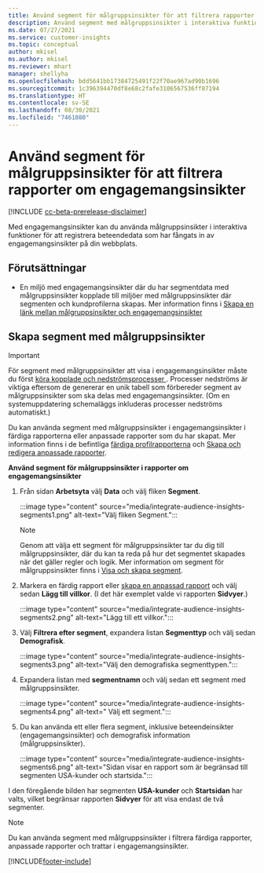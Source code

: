 ```yaml
---
title: Använd segment för målgruppsinsikter för att filtrera rapporter om engagemangsinsikter
description: Använd segment med målgruppsinsikter i interaktiva funktioner för att registrera beteendedata som har fångats in av engagemangsinsikter på en kunds webbplats.
ms.date: 07/27/2021
ms.service: customer-insights
ms.topic: conceptual
author: mkisel
ms.author: mkisel
ms.reviewer: mhart
manager: shellyha
ms.openlocfilehash: bdd5641bb17384725491f22f70ae967ad90b1696
ms.sourcegitcommit: 1c396394470df8e68c2fafe3106567536ff87194
ms.translationtype: HT
ms.contentlocale: sv-SE
ms.lasthandoff: 08/30/2021
ms.locfileid: "7461080"
---
```

# <a name="use-audience-insights-segments-to-filter-engagement-insights-reports"></a>Använd segment för målgruppsinsikter för att filtrera rapporter om engagemangsinsikter

[!INCLUDE [cc-beta-prerelease-disclaimer](includes/cc-beta-prerelease-disclaimer.md)]

Med engagemangsinsikter kan du använda målgruppsinsikter i interaktiva funktioner för att registrera beteendedata som har fångats in av engagemangsinsikter på din webbplats.

## <a name="prerequisite"></a>Förutsättningar

- En miljö med engagemangsinsikter där du har segmentdata med målgruppsinsikter kopplade till miljöer med målgruppsinsikter där segmenten och kundprofilerna skapas. Mer information finns i [Skapa en länk mellan målgruppsinsikter och engagemangsinsikter](integrate-audience-insights-engagement-insights.md)

## <a name="create-audience-insights-segments"></a>Skapa segment med målgruppsinsikter 

> [!IMPORTANT]
> För segment med målgruppsinsikter att visa i engagemangsinsikter måste du först [köra kopplade och nedströmsprocesser ](../audience-insights/merge-entities.md). Processer nedströms är viktiga eftersom de genererar en unik tabell som förbereder segment av målgruppsinsikter som ska delas med engagemangsinsikter. (Om en systemuppdatering schemaläggs inkluderas processer nedströms automatiskt.)

Du kan använda segment med målgruppsinsikter i engagemangsinsikter i färdiga rapporterna eller anpassade rapporter som du har skapat. Mer information finns i de befintliga [färdiga profilrapporterna](profile-reports.md) och [Skapa och redigera anpassade rapporter](custom-reports.md).

**Använd segment för målgruppsinsikter i rapporter om engagemangsinsikter**

1. Från sidan **Arbetsyta** välj **Data** och välj fliken **Segment**.

    :::image type="content" source="media/integrate-audience-insights-segments1.png" alt-text="Välj fliken Segment.":::

   >[!NOTE]
   > Genom att välja ett segment för målgruppsinsikter tar du dig till målgruppsinsikter, där du kan ta reda på hur det segmentet skapades när det gäller regler och logik. Mer information om segment för målgruppsinsikter finns i [Visa och skapa segment](../audience-insights/segments.md).

2. Markera en färdig rapport eller [skapa en anpassad rapport](custom-reports.md) och välj sedan **Lägg till villkor**. (I det här exemplet valde vi rapporten **Sidvyer**.)

    :::image type="content" source="media/integrate-audience-insights-segments2.png" alt-text="Lägg till ett villkor.":::

3. Välj **Filtrera efter segment**, expandera listan **Segmenttyp** och välj sedan **Demografisk**.

    :::image type="content" source="media/integrate-audience-insights-segments3.png" alt-text="Välj den demografiska segmenttypen.":::

4. Expandera listan med **segmentnamn** och välj sedan ett segment med målgruppsinsikter.

    :::image type="content" source="media/integrate-audience-insights-segments4.png" alt-text=" Välj ett segment.":::

5. Du kan använda ett eller flera segment, inklusive beteendeinsikter (engagemangsinsikter) och demografisk information (målgruppsinsikter). 

    :::image type="content" source="media/integrate-audience-insights-segments6.png" alt-text="Sidan visar en rapport som är begränsad till segmenten USA-kunder och startsida.":::

I den föregående bilden har segmenten **USA-kunder** och **Startsidan** har valts, vilket begränsar rapporten **Sidvyer** för att visa endast de två segmenter. 


>[!NOTE]
> Du kan använda segment med målgruppsinsikter i filtrera färdiga rapporter, anpassade rapporter och trattar i engagemangsinsikter. 


[!INCLUDE[footer-include](../includes/footer-banner.md)]